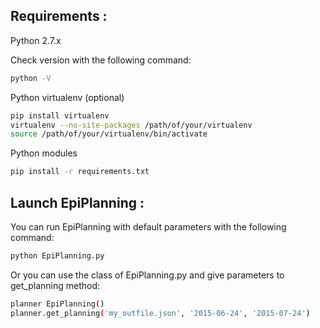 
Requirements :
--------------

Python 2.7.x

Check version with the following command:
```bash
python -V
```

Python virtualenv (optional)
```bash
pip install virtualenv
virtualenv --no-site-packages /path/of/your/virtualenv
source /path/of/your/virtualenv/bin/activate
```

Python modules
```bash
pip install -r requirements.txt
```


Launch EpiPlanning :
--------------------

You can run EpiPlanning with default parameters with the following command:
```bash
python EpiPlanning.py
```

Or you can use the class of EpiPlanning.py and give parameters to get_planning method:
```bash
planner EpiPlanning()
planner.get_planning('my_outfile.json', '2015-06-24', '2015-07-24')
```